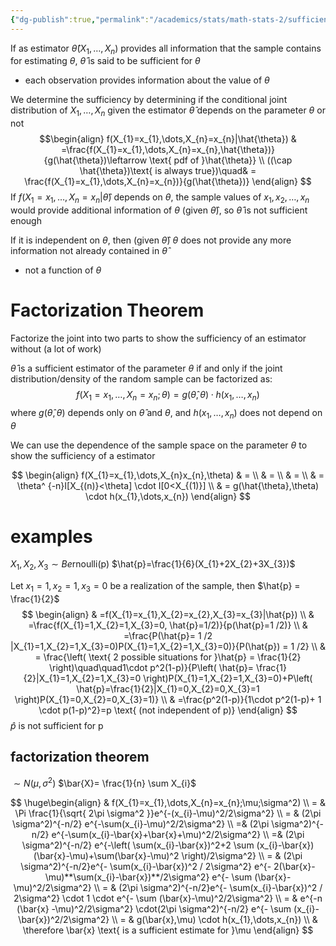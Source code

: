 ```yaml
---
{"dg-publish":true,"permalink":"/academics/stats/math-stats-2/sufficiency/","created":"2025-02-04T12:02:27.091-05:00","updated":"2025-07-07T17:32:42.535-04:00"}
---
```


If as estimator $\hat{\theta}(X_{1},\dots,X_{n})$ provides all information that the sample contains for estimating $\theta$, $\hat{\theta}$ is said to be sufficient for $\theta$
- each observation provides information about the value of $\theta$

We determine the sufficiency by determining if the conditional joint distribution of $X_{1},\dots,X_{n}$ given the estimator $\hat{\theta}$ depends on the parameter $\theta$ or not
$$\begin{align}
f(X_{1}=x_{1},\dots,X_{n}=x_{n}|\hat{\theta}) & =\frac{f(X_{1}=x_{1},\dots,X_{n}=x_{n},\hat{\theta})}{g(\hat{\theta})\leftarrow \text{ pdf of }\hat{\theta}}  \\
 ((\cap \hat{\theta})\text{ is always true})\quad& = \frac{f(X_{1}=x_{1},\dots,X_{n}=x_{n})}{g(\hat{\theta})}
\end{align}
$$
If $f(X_{1}=x_{1},\dots,X_{n}=x_{n}|\hat{\theta})$ depends on $\theta$, the sample values of $x_{1},x_{2},\dots,x_{n}$ would provide additional information of $\theta$ (given $\hat{\theta}$), so $\hat{\theta}$ is not sufficient enough

If it is independent on $\theta$, then (given $\hat{\theta}$) $\theta$ does not provide any more information not already contained in $\hat{\theta}$
- not a function of $\theta$


# Factorization Theorem
Factorize the joint into two parts to show the sufficiency of an estimator without (a lot of work)

$\hat{\theta}$ is a sufficient estimator of the parameter $\theta$ if and only if the joint distribution/density of the random sample can be factorized as:
$$
f(X_{1}=x_{1},\dots,X_{n}=x_{n};\theta)=g(\hat{\theta},\theta) \cdot h(x_{1},\dots ,x_{n})
$$
where $g(\hat{\theta},\theta)$ depends only on $\hat{\theta}$ and $\theta$, and $h(x_{1},\dots,x_{n})$ does not depend on $\theta$


We can use the dependence of the sample space on the parameter $\theta$ to show the sufficiency of a estimator

$$
\begin{align}
f(X_{1}=x_{1},\dots,X_{n}x_{n},\theta) & = \\
 & = \\
 & = \\
 & = \theta^ {-n}I[X_{(n)}<\theta] \cdot I[0<X_{(1)}] \\
 & = g(\hat{\theta},\theta) \cdot h(x_{1},\dots,x_{n})
\end{align}
$$





# examples

$X_{1},X_{2},X_{3}\sim Be\mathrm{rnoulli(p)}$
$\hat{p}=\frac{1}{6}(X_{1}+2X_{2}+3X_{3})$

Let $x_{1}=1,x_{2}=1,x_{3}=0$ be a realization of the sample, then $\hat{p} = \frac{1}{2}$
$$
\begin{align}
 & =f(X_{1}=x_{1},X_{2}=x_{2},X_{3}=x_{3}|\hat{p})   \\
 & =\frac{f(X_{1}=1,X_{2}=1,X_{3}=0, \hat{p}=1/2)}{p(\hat{p}=1 /2)} \\
  &  =\frac{P(\hat{p}= 1 /2 |X_{1}=1,X_{2}=1,X_{3}=0)P(X_{1}=1,X_{2}=1,X_{3}=0)}{P(\hat{p}) = 1 /2} \\
 & = \frac{\left( \text{ 2 possible situations for }\hat{p} = \frac{1}{2}  \right)\quad\quad1\cdot p^2(1-p)}{P\left( \hat{p}= \frac{1}{2}|X_{1}=1,X_{2}=1,X_{3}=0 \right)P(X_{1}=1,X_{2}=1,X_{3}=0)+P\left( \hat{p}=\frac{1}{2}|X_{1}=0,X_{2}=0,X_{3}=1 \right)P(X_{1}=0,X_{2}=0,X_{3}=1)} \\
 & =\frac{p^2(1-p)}{1\cdot p^2(1-p)+ 1 \cdot p(1-p)^2}=p \text{ (not independent of p)}
\end{align}
$$
$\hat{p}$ is not sufficient for p


## factorization theorem
$\sim N(\mu,\sigma^2)$
$\bar{X}= \frac{1}{n} \sum X_{i}$

$$
\huge\begin{align}
 & f(X_{1}=x_{1},\dots,X_{n}=x_{n};\mu;\sigma^2) \\
= & \Pi  \frac{1}{\sqrt{ 2\pi \sigma^2 }}e^{-(x_{i}-\mu)^2/2\sigma^2} \\
 = & (2\pi \sigma^2)^{-n/2} e^{-\sum(x_{i}-\mu)^2/2\sigma^2} \\
=& (2\pi \sigma^2)^{-n/2} e^{-\sum(x_{i}-\bar{x}+\bar{x}+\mu)^2/2\sigma^2} \\
=& (2\pi \sigma^2)^{-n/2} e^{-\left( \sum(x_{i}-\bar{x})^2+2 \sum (x_{i}-\bar{x})(\bar{x}-\mu)+\sum(\bar{x}-\mu)^2 \right)/2\sigma^2} \\
= & (2\pi \sigma^2)^{-n/2}e^{- \sum(x_{i}-\bar{x})^2 / 2\sigma^2} e^{- 2(\bar{x}-\mu)**\sum(x_{i}-\bar{x})**/2\sigma^2} e^{- \sum (\bar{x}-\mu)^2/2\sigma^2} \\
= & (2\pi \sigma^2)^{-n/2}e^{- \sum(x_{i}-\bar{x})^2 / 2\sigma^2} \cdot 1 \cdot  e^{- \sum (\bar{x}-\mu)^2/2\sigma^2}  \\
= & e^{-n (\bar{x} -\mu)^2/2\sigma^2} \cdot(2\pi \sigma^2)^{-n/2} e^{- \sum (x_{i}-\bar{x})^2/2\sigma^2} \\
= & g(\bar{x},\mu) \cdot h(x_{1},\dots,x_{n})  \\
 & \therefore \bar{x} \text{ is a sufficient estimate for }\mu
\end{align}
$$


